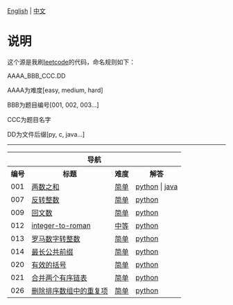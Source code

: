 [English](./readme.md) | [中文](./readme_zh_CN.md)

# 说明
这个源是我刷[leetcode](http://leetcode-cn.com)的代码，命名规则如下：

AAAA_BBB_CCC.DD

AAAA为难度[easy, medium, hard]

BBB为题目编号[001, 002, 003...]

CCC为题目名字

DD为文件后缀[py, c, java...]


-------

<table>
    <tr>
        <th colspan="4">
            <b>导航</b>
        </th>
    </tr>
    <tr>
        <th>编号</th>
        <th>标题</th>
        <th>难度</th>
        <th>解答</th>
    </tr>	
    <tr>
        <td>001</td>
        <td>
			<a href="https://leetcode-cn.com/problems/two-sum/"> 两数之和 </a>
		</td>
        <td>
			<a href="https://leetcode-cn.com/problemset/all/?difficulty=简单"> 简单 </a>
		</td>
        <td>
			<a href="./python/easy_001_two-sum.py"> python</a> | 
			<a href="./java/easy_001_two_sum.java"> java </a>
		</td>
    </tr>	
    <tr>
        <td>007</td>
        <td>
			<a href="https://leetcode-cn.com/problems/reverse-integer/"> 反转整数  </a>
		</td>
        <td>
			<a href="https://leetcode-cn.com/problemset/all/?difficulty=简单"> 简单 </a>
		</td>
        <td>
			<a href="./python/easy_007_reverse-integer.py"> python </a>
		</td>
    </tr>	
    <tr>
        <td>009</td>
        <td>
			<a href="https://leetcode-cn.com/problems/palindrome-number/"> 回文数 </a>
		</td>
        <td>
			<a href="https://leetcode-cn.com/problemset/all/?difficulty=简单"> 简单 </a>
		</td>
        <td>
			<a href="./python/easy_009_palindrome-number.py"> python </a>
		</td>
    </tr>	
    <tr>
        <td>012</td>
        <td>
			<a href="https://leetcode-cn.com/problems/integer-to-roman/"> integer-to-roman </a>
		</td>
        <td>
			<a href="https://leetcode-cn.com/problemset/all/?difficulty=中等"> 中等 </a>
		</td>
        <td>
			<a href="./python/medium_012_integer-to-roman.py"> python </a>
		</td>
    </tr>
    <tr>
        <td>013</td>
        <td>
			<a href="https://leetcode-cn.com/problems/roman-to-integer/"> 罗马数字转整数 </a>
		</td>
        <td>
			<a href="https://leetcode-cn.com/problemset/all/?difficulty=简单"> 简单 </a>
		</td>
        <td>
			<a href="./python/easy_013_roman-to-integer.py"> python </a>
		</td>
    </tr>	
    <tr>
        <td>014</td>
        <td>
			<a href="https://leetcode-cn.com/problems/longest-common-prefix/"> 最长公共前缀 </a>
		</td>
        <td>
			<a href="https://leetcode-cn.com/problemset/all/?difficulty=简单"> 简单 </a>
		</td>
        <td>
			<a href="./python/easy_014_longest-common-prefix.py"> python </a>
		</td>
    </tr>
    <tr>
        <td>020</td>
        <td>
			<a href="https://leetcode-cn.com/problems/valid-parentdeses/"> 	有效的括号 </a>
		</td>
        <td>
			<a href="https://leetcode-cn.com/problemset/all/?difficulty=简单"> 简单 </a>
		</td>
        <td>
			<a href="./python/easy_020_valid-parentdeses.py"> python </a>
		</td>
    </tr>
    <tr>
        <td>021</td>
        <td>
			<a href="https://leetcode-cn.com/problems/merge-two-sorted-lists/"> 合并两个有序链表 </a>
		</td>
        <td>
			<a href="https://leetcode-cn.com/problemset/all/?difficulty=简单"> 简单 </a>
		</td>
        <td>
			<a href="./python/easy_021_merge-two-sorted-lists.py"> python </a>
		</td>
    </tr>
    <tr>
        <td>026</td>
        <td>
			<a href="https://leetcode-cn.com/problems/remove-duplicates-from-sorted-array/"> 删除排序数组中的重复项 </a>
		</td>
        <td>
			<a href="https://leetcode-cn.com/problemset/all/?difficulty=简单"> 简单 </a>
		</td>
        <td>
			<a href="./python/easy_026_remove-duplicates-from-sorted-array.py"> python </a>
		</td>
    </tr>
    
</table>


